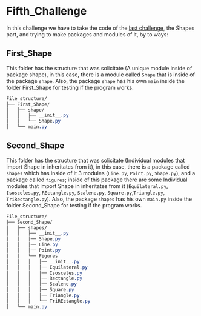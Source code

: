 # Fifth_Challenge
In this challenge we have to take the code of the [last challenge](https://github.com/jdym3119/Fourth_challenge), the Shapes part, and trying to make packages and modules of it, by to ways:

## First_Shape
This folder has the structure that was solicitate (A unique module inside of package shape), in this case, there is a module called ``Shape`` that is inside of the package ``shape``. Also, the package ``shape`` has his own ``main`` inside the folder First_Shape for testing if the program works.

```css
File_structure/
├── First_Shape/
│   ├── shape/
│   │   ├── __init__.py
│   │   └── Shape.py
│   └── main.py
```

## Second_Shape

This folder has the structure that was solicitate (Individual modules that import Shape in inheritates from it), in this case, there is a package called ``shapes`` which has inside of it 3 modules (``Line.py``, ``Point.py``, ``Shape.py``), and a package called ``figures``; inside of this package there are some Individual modules that import Shape in inheritates from it (``Equilateral.py``, ``Isosceles.py``, ``REctangle.py``, ``Scalene.py``, ``Square.py``,``Triangle.py``, ``TriRectangle.py``). Also, the package ``shapes`` has his own ``main.py`` inside the folder Second_Shape for testing if the program works.

```css
File_structure/
├── Second_Shape/
│   ├── shapes/
│   │   ├── __init__.py
│   │   │── Shape.py
│   │   │── Line.py
│   │   │── Point.py
│   │   └── Figures
│   │   │   │── __init__.py
│   │   │   │── Equilateral.py
│   │   │   │── Isosceles.py
│   │   │   │── Rectangle.py
│   │   │   │── Scalene.py
│   │   │   │── Square.py
│   │   │   │── Triangle.py
│   │   │   └── TriREctangle.py
│   └── main.py
```
